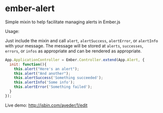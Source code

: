 ember-alert
===========

Simple mixin to help facilitate managing alerts in Ember.js

Usage:

Just include the mixin and call `alert`, `alertSuccess`, `alertError`, or `alertInfo` with your message.  The message will be stored at `alerts`, `successes`, `errors`, or `infos` as appropriate and can be rendered as appropriate.

```javascript
App.ApplicationController = Ember.Controller.extend(App.Alert, {
  init: function(){
    this.alert("Here's an alert");
    this.alert("And another");
    this.alertSuccess('Something succeeded');
    this.alertInfo('Some info');
    this.alertError('Something failed');
  }
});
```

Live demo: http://jsbin.com/ayeder/1/edit
